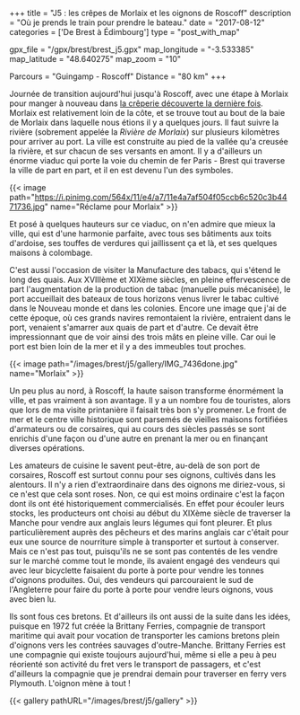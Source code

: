 +++
title = "J5 : les crêpes de Morlaix et les oignons de Roscoff"
description = "Où je prends le train pour prendre le bateau."
date = "2017-08-12"
categories = ['De Brest à Édimbourg']
type = "post_with_map"

gpx_file = "/gpx/brest/brest_j5.gpx"
map_longitude = "-3.533385"
map_latitude = "48.640275"
map_zoom = "10"

Parcours = "Guingamp - Roscoff"
Distance = "80 km"
+++


Journée de transition aujourd'hui jusqu'à Roscoff, avec une étape à Morlaix pour manger à nouveau dans [la crêperie découverte la dernière fois](http://www.creperietybihan.fr/).
Morlaix est relativement loin de la côte, et se trouve tout au bout de la baie de Morlaix dans laquelle nous étions il y a quelques jours. Il faut suivre la rivière (sobrement appelée la *Rivière de Morlaix*) sur plusieurs kilomètres pour arriver au port. La ville est construite au pied de la vallée qu'a creusée la rivière, et sur chacun de ses versants en amont. Il y a d'ailleurs un énorme viaduc qui porte la voie du chemin de fer Paris - Brest qui traverse la ville de part en part, et il en est devenu l'un des symboles.

{{< image path="https://i.pinimg.com/564x/11/e4/a7/11e4a7af504f05ccb6c520c3b4471736.jpg" name="Réclame pour Morlaix" >}}

Et posé à quelques hauteurs sur ce viaduc, on n'en admire que mieux la ville, qui est d'une harmonie parfaite, avec tous ses bâtiments aux toits d'ardoise, ses touffes de verdures qui jaillissent ça et là, et ses quelques maisons à colombage.

C'est aussi l'occasion de visiter la Manufacture des tabacs, qui s'étend le long des quais. Aux XVIIIème et XIXème siècles, en pleine effervescence de part l'augmentation de la production de tabac (manuelle puis mécanisée), le port accueillait des bateaux de tous horizons venus livrer le tabac cultivé dans le Nouveau monde et dans les colonies. Encore une image que j'ai de cette époque, où ces grands navires remontaient la rivière, entraient dans le port, venaient s'amarrer aux quais de part et d'autre. Ce devait être impressionnant que de voir ainsi des trois mâts en pleine ville. Car oui le port est bien loin de la mer et il y a des immeubles tout proches.

{{< image path="/images/brest/j5/gallery/IMG_7436done.jpg" name="Morlaix" >}}

Un peu plus au nord, à Roscoff, la haute saison transforme énormément la ville, et pas vraiment à son avantage. Il y a un nombre fou de touristes, alors que lors de ma visite printanière il faisait très bon s'y promener.
Le front de mer et le centre ville historique sont parsemés de vieilles maisons fortifiées d'armateurs ou de corsaires, qui au cours des siècles passés se sont enrichis d'une façon ou d'une autre en prenant la mer ou en finançant diverses opérations.

Les amateurs de cuisine le savent peut-être, au-delà de son port de corsaires, Roscoff est surtout connu pour ses oignons, cultivés dans les alentours. Il n'y a rien d'extraordinaire dans des oignons me diriez-vous, si ce n'est que cela sont roses. Non, ce qui est moins ordinaire c'est la façon dont ils ont été historiquement commercialisés. En effet pour écouler leurs stocks, les producteurs ont choisi au début du XIXème siècle de traverser la Manche pour vendre aux anglais leurs légumes qui font pleurer. Et plus particulièrement auprès des pêcheurs et des marins anglais car c'était pour eux une source de nourriture simple à transporter et surtout à conserver. Mais ce n'est pas tout, puisqu'ils ne se sont pas contentés de les vendre sur le marché comme tout le monde, ils avaient engagé des vendeurs qui avec leur bicyclette faisaient du porte à porte pour vendre les tonnes d'oignons produites. Oui, des vendeurs qui parcouraient le sud de l'Angleterre pour faire du porte à porte pour vendre leurs oignons, vous avec bien lu.

Ils sont fous ces bretons. Et d'ailleurs ils ont aussi de la suite dans les idées, puisque en 1972 fut créée la Brittany Ferries, compagnie de transport maritime qui avait pour vocation de transporter les camions bretons plein d'oignons vers les contrées sauvages d'outre-Manche. Brittany Ferries est une compagnie qui existe toujours aujourd'hui, même si elle a peu à peu réorienté son activité du fret vers le transport de passagers, et c'est d'ailleurs la compagnie que je prendrai demain pour traverser en ferry vers Plymouth.
L'oignon mène à tout !


{{< gallery pathURL="/images/brest/j5/gallery" >}}
